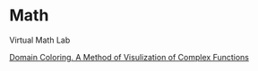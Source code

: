 Math
====

Virtual Math Lab

[Domain Coloring. A Method of Visulization of Complex Functions](http://nbviewer.ipython.org/url/raw.github.com/empet/Math/master/DomainColoring.ipynb)
